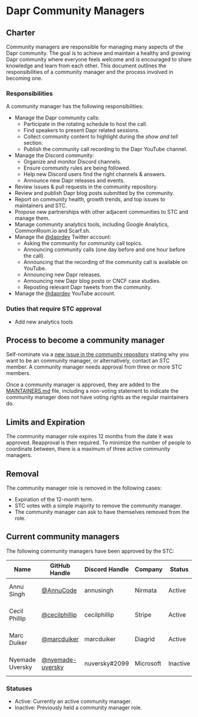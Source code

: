 # Dapr Community Managers

## Charter

Community managers are responsible for managing many aspects of the Dapr community. The goal is to achieve and maintain a healthy and growing Dapr community where everyone feels welcome and is encouraged to share knowledge and learn from each other. This document outlines the responsibilities of a community manager and the process involved in becoming one.

### Responsibilities

A community manager has the following responsibilities:

* Manage the Dapr community calls:
   * Participate in the rotating schedule to host the call.
   * Find speakers to present Dapr related sessions.
   * Collect community content to highlight during the _show and tell_ section.
   * Publish the community call recording to the Dapr YouTube channel.
* Manage the Discord community:
   * Organize and monitor Discord channels.
   * Ensure community rules are being followed.
   * Help new Discord users find the right channels & answers.
   * Announce new Dapr releases and events.
* Review issues & pull requests in the community repository.
* Review and publish Dapr blog posts submitted by the community.
* Report on community health, growth trends, and top issues to maintainers and STC.
* Propose new partnerships with other adjacent communities to STC and manage them.
* Manage community analytics tools, including Google Analytics, CommonRoom.io and Scarf.sh.
* Manage the [@daprdev](https://twitter.com/daprdev) Twitter account:
   * Asking the community for community call topics.
   * Announcing community calls (one day before and one hour before the call).
   * Announcing that the recording of the community call is available on YouTube.
   * Announcing new Dapr releases.
   * Announcing new Dapr blog posts or CNCF case studies.
   * Reposting relevant Dapr tweets from the community.
* Manage the [@daprdev](https://www.youtube.com/@daprdev) YouTube account.

### Duties that require STC approval

* Add new analytics tools

## Process to become a community manager

Self-nominate via a [new issue in the community repository](https://github.com/dapr/community/issues/new) stating why you want to be an community manager, or alternatively, contact an STC member. A community manager needs approval from three or more STC members. 

Once a community manager is approved, they are added to the [MAINTAINERS.md](./MAINTAINERS.md) file, including a non-voting statement to indicate the community manager does not have voting rights as the regular maintainers do.

## Limits and Expiration

The community manager role expires 12 months from the date it was approved. Reapproval is then required. To minimize the number of people to coordinate between, there is a maximum of three active community managers. 

## Removal

The community manager role is removed in the following cases:
* Expiration of the 12-month term.
* STC votes with a simple majority to remove the community manager.
* The community manager can ask to have themselves removed from the role. 

## Current community managers
The following community managers have been approved by the STC:

| Name | GitHub Handle | Discord Handle | Company | Status | Timezone | Term Start | Term End |
| - | - | -  | - | - | - | - | -
| Annu Singh | [@AnnuCode](https://github.com/annucode) | annusingh | Nirmata | Active | UTC+5.30/IST | Jan 1st, 2024 | Jan 1st, 2025
| Cecil Phillip | [@cecilphillip](https://github.com/cecilphillip) | cecilphillip | Stripe | Active | UTC-5/EST | Jan 1st, 2024 | Jan 1st, 2025
| Marc Duiker | [@marcduiker](https://github.com/marcduiker) | marcduiker | Diagrid | Active | UTC+1/CET | Feb 15th, 2023 | Feb 15th, 2024
| Nyemade Uversky  | [@nyemade-uversky](https://github.com/nyemade-uversky) | nuversky#2099 | Microsoft | Inactive | UTC-8/PST | Feb 15th, 2023 | Feb 15th, 2024

### Statuses
   * Active: Currently an active community manager.
   * Inactive: Previously held a community manager role.
